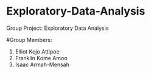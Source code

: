 # Exploratory-Data-Analysis
Group Project: Exploratory Data Analysis

#Group Members:
1. Elliot Kojo Attipoe
2. Franklin Kome Amoo
3. Isaac Armah-Mensah 
